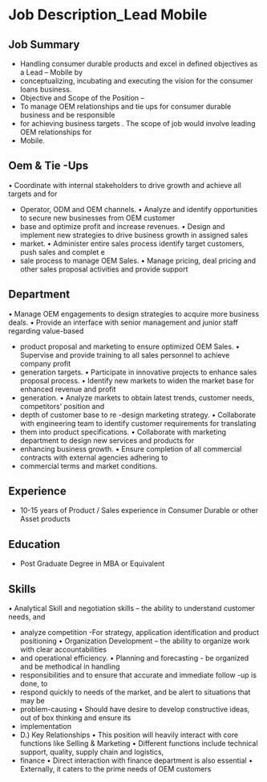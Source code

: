 # Job Description_Lead Mobile

## Job Summary

* Handling consumer durable products  and excel in defined objectives as a Lead – Mobile by
* conceptualizing, incubating and executing the vision for the consumer loans business.
* Objective and Scope of the Position –
* To manage OEM relationships and tie ups for consumer durable  business  and be responsible
* for achieving business targets . The scope of job would involve leading OEM relationships for
* Mobile.

## Oem & Tie -Ups

• Coordinate with internal stakeholders to drive growth and achieve all targets and for
* Operator, ODM and OEM channels.
• Analyze and identify opportunities to secure new businesses from OEM customer
* base and optimize profit and increase revenues.
• Design and implement new strategies to drive business growth in assigned sales
* market.
• Administer entire sales process identify target customers, push sales and complet e
* sale process to manage OEM Sales.
• Manage pricing, deal pricing and other sales proposal activities and provide support

## Department

• Manage OEM engagements to design strategies to acquire more business deals.
• Provide an interface with senior management and junior staff regarding value-based
* product proposal and marketing to ensure optimized OEM Sales.
• Supervise and provide training to all sales personnel to achieve company profit
* generation targets.
• Participate in innovative projects to enhance sales proposal process.
• Identify new markets to widen the market  base for enhanced revenue and profit
* generation.
• Analyze markets to obtain latest trends, customer needs, competitors’ position and
* depth of customer base to re -design marketing strategy.
• Collaborate with engineering team to identify customer requirements for translating
* them into product specifications.
• Collaborate with marketing department to design new services and products for
* enhancing business growth.
• Ensure completion of all commercial contracts with external agencies adhering to
* commercial terms and market conditions.

## Experience

* 10-15 years of Product / Sales experience in Consumer Durable or other Asset products

## Education

* Post Graduate Degree in MBA or Equivalent

## Skills

• Analytical Skill and negotiation skills – the ability to understand customer needs, and
* analyze competition -For strategy, application identification and product positioning
• Organization Development – the ability to organize work with clear accountabilities
* and operational efficiency.
• Planning and forecasting - be organized and be methodical in handling
* responsibilities and to ensure that accurate and immediate follow -up is done, to
* respond quickly to needs of the market, and be alert to situations that may be
* problem-causing
• Should have desire to develop constructive ideas, out of box thinking and ensure its
* implementation
* D.) Key Relationships
• This position will heavily interact with core functions like Selling & Marketing
• Different functions include technical support, quality, supply chain and logistics,
* finance
• Direct interaction with finance department is also essential
• Externally, it caters to the prime needs of OEM customers
